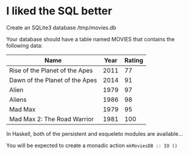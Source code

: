 # I liked the SQL better

Create an SQLite3 database /tmp/movies.db

Your database should have a table named MOVIES that contains the following data:

|Name	|Year|	Rating|
|---|---|---|
| Rise of the Planet of the Apes |	2011	|77|
Dawn of the Planet of the Apes|	2014|	91|
Alien|	1979|	97|
Aliens|	1986|	98|
Mad Max|	1979|	95|
Mad Max 2: The Road Warrior|	1981|	100|

In Haskell, both of the persistent and esqueleto modules are available...

You will be expected to create a monadic action `mkMoviesDB :: IO ()`